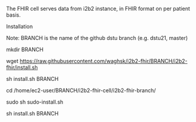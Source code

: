 The FHIR cell serves data from i2b2 instance, in FHIR format on per patient basis. 

Installation

Note: BRANCH is the name of the github dstu branch (e.g. dstu21, master)

mkdir BRANCH

wget https://raw.githubusercontent.com/waghsk/i2b2-fhir/BRANCH/i2b2-fhir/install.sh

sh install.sh BRANCH

cd /home/ec2-user/BRANCH/i2b2-fhir-cell/i2b2-fhir-branch/

sudo sh sudo-install.sh

sh install.sh BRANCH

